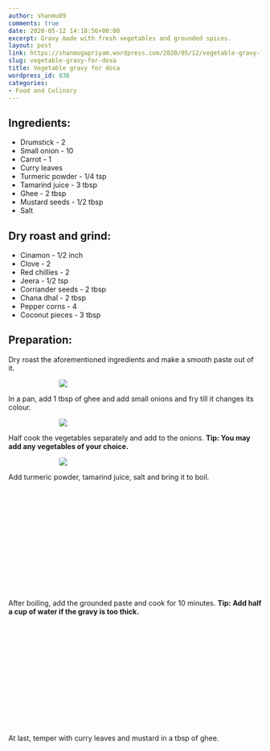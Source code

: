 ```yaml
---
author: shanmu09
comments: true
date: 2020-05-12 14:18:56+00:00
excerpt: Gravy made with fresh vegetables and grounded spices.
layout: post
link: https://shanmugapriyam.wordpress.com/2020/05/12/vegetable-gravy-for-dosa/
slug: vegetable-gravy-for-dosa
title: Vegetable gravy for dosa
wordpress_id: 836
categories:
- Food and Culinary
---
```

<style>
.square {
    float:left;
    width: 49%;
    border-radius:5%;
    padding-bottom : 40%; /* = width for a 1:1 aspect ratio */
    margin:0.5%;
    background-position:center center;
    background-repeat:no-repeat;
    background-size:cover; /* you change this to "contain" if you don't want the images to be cropped */
}
	
#break {
    clear:both;
}

.img_1{background-image:url('https://shanmugapriyam.files.wordpress.com/2020/05/00100lrportrait_00100_burst20200511165232823_cover.jpg');}
.img_2{background-image:url('https://shanmugapriyam.files.wordpress.com/2020/05/00000img_00000_burst20200511162747096_cover.jpg');}
.img_3{background-image:url('https://shanmugapriyam.files.wordpress.com/2020/05/00100lrportrait_00100_burst20200511165859954_cover.jpg');}
.img_4{background-image:url('https://shanmugapriyam.files.wordpress.com/2020/05/00100lrportrait_00100_burst20200511170241284_cover-1.jpg');}



.resize_fit_center {
    max-width:60%;
    max-height:60%;
    vertical-align: middle;
    display: block;
    margin-left: auto;
    margin-right: auto;
    border-radius:5%;
}

.center {
  margin: auto;
  width: 60%;
}
</style>



## Ingredients:







  * Drumstick - 2
  * Small onion - 10
  * Carrot - 1
  * Curry leaves
  * Turmeric powder - 1/4 tsp
  * Tamarind juice - 3 tbsp
  * Ghee - 2 tbsp
  * Mustard seeds - 1/2 tbsp
  * Salt






## Dry roast and grind:







  * Cinamon - 1/2 inch
  * Clove - 2
  * Red chillies - 2
  * Jeera - 1/2 tsp
  * Corriander seeds - 2 tbsp
  * Chana dhal - 2 tbsp
  * Pepper corns - 4
  * Coconut pieces - 3 tbsp






## Preparation:







Dry roast the aforementioned ingredients and make a smooth paste out of it.




<div>
	<img src="https://shanmugapriyam.files.wordpress.com/2020/05/00100lrportrait_00100_burst20200511163220053_cover.jpg?w=960"  class="resize_fit_center"/>
</div>
<p/>







In a pan, add 1 tbsp of ghee and add small onions and fry till it changes its colour.




<div>
	<img src="https://shanmugapriyam.files.wordpress.com/2020/05/00100lrportrait_00100_burst20200511164626043_cover.jpg?w=1024"  class="resize_fit_center"/>
</div>
<p/>







Half cook the vegetables separately and add to the onions. **Tip: You may add any vegetables of your choice.**




<div>
	<img src="https://shanmugapriyam.files.wordpress.com/2020/05/00100lrportrait_00100_burst20200511164928641_cover.jpg?w=1024"  class="resize_fit_center"/>
</div>
<p/>




Add turmeric powder, tamarind juice, salt and bring it to boil.





<div class="square img_1">
</div>
<div class="square img_2">
</div>
<div id="break"> </div>
<p/>







After boiling, add the grounded paste and cook for 10 minutes. **Tip: Add half a cup of water if the gravy is too thick.**





<div class="square img_3">
</div>
<div class="square img_4">
</div>
<div id="break"> </div>
<p/>









At last, temper with curry leaves and mustard in a tbsp of ghee.



